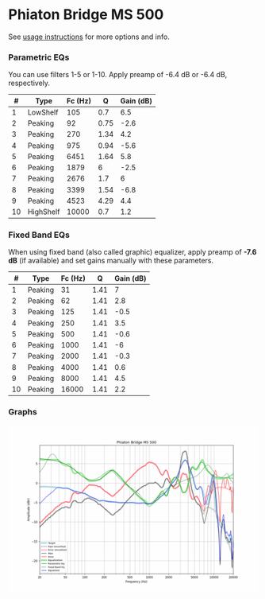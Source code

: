 # Phiaton Bridge MS 500
See [usage instructions](https://github.com/jaakkopasanen/AutoEq#usage) for more options and info.

### Parametric EQs
You can use filters 1-5 or 1-10. Apply preamp of -6.4 dB or -6.4 dB, respectively.

|   # | Type      |   Fc (Hz) |    Q |   Gain (dB) |
|-----|-----------|-----------|------|-------------|
|   1 | LowShelf  |       105 | 0.7  |         6.5 |
|   2 | Peaking   |        92 | 0.75 |        -2.6 |
|   3 | Peaking   |       270 | 1.34 |         4.2 |
|   4 | Peaking   |       975 | 0.94 |        -5.6 |
|   5 | Peaking   |      6451 | 1.64 |         5.8 |
|   6 | Peaking   |      1879 | 6    |        -2.5 |
|   7 | Peaking   |      2676 | 1.7  |         6   |
|   8 | Peaking   |      3399 | 1.54 |        -6.8 |
|   9 | Peaking   |      4523 | 4.29 |         4.4 |
|  10 | HighShelf |     10000 | 0.7  |         1.2 |

### Fixed Band EQs
When using fixed band (also called graphic) equalizer, apply preamp of **-7.6 dB** (if available) and set gains manually with these parameters.

|   # | Type    |   Fc (Hz) |    Q |   Gain (dB) |
|-----|---------|-----------|------|-------------|
|   1 | Peaking |        31 | 1.41 |         7   |
|   2 | Peaking |        62 | 1.41 |         2.8 |
|   3 | Peaking |       125 | 1.41 |        -0.5 |
|   4 | Peaking |       250 | 1.41 |         3.5 |
|   5 | Peaking |       500 | 1.41 |        -0.6 |
|   6 | Peaking |      1000 | 1.41 |        -6   |
|   7 | Peaking |      2000 | 1.41 |        -0.3 |
|   8 | Peaking |      4000 | 1.41 |         0.6 |
|   9 | Peaking |      8000 | 1.41 |         4.5 |
|  10 | Peaking |     16000 | 1.41 |         2.2 |

### Graphs
![](./Phiaton%20Bridge%20MS%20500.png)
